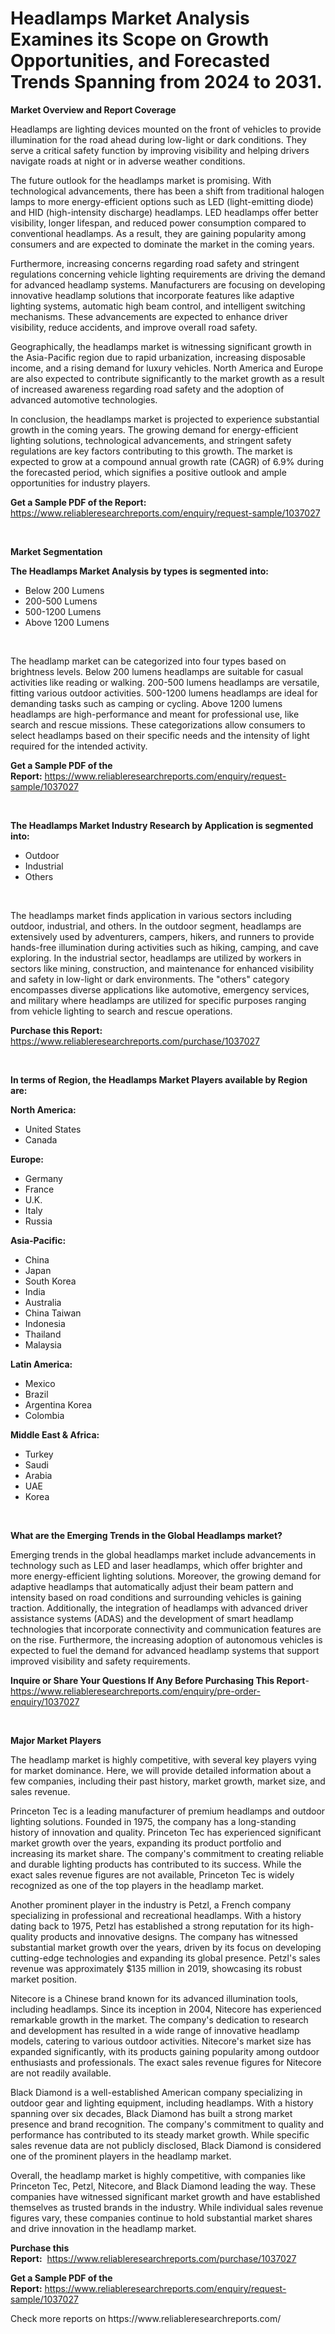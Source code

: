 <p><h1>Headlamps Market Analysis Examines its Scope on Growth Opportunities, and Forecasted Trends Spanning from 2024 to 2031.</h1></p><p><strong>Market Overview and Report Coverage</strong></p>
<p><p>Headlamps are lighting devices mounted on the front of vehicles to provide illumination for the road ahead during low-light or dark conditions. They serve a critical safety function by improving visibility and helping drivers navigate roads at night or in adverse weather conditions.</p><p>The future outlook for the headlamps market is promising. With technological advancements, there has been a shift from traditional halogen lamps to more energy-efficient options such as LED (light-emitting diode) and HID (high-intensity discharge) headlamps. LED headlamps offer better visibility, longer lifespan, and reduced power consumption compared to conventional headlamps. As a result, they are gaining popularity among consumers and are expected to dominate the market in the coming years.</p><p>Furthermore, increasing concerns regarding road safety and stringent regulations concerning vehicle lighting requirements are driving the demand for advanced headlamp systems. Manufacturers are focusing on developing innovative headlamp solutions that incorporate features like adaptive lighting systems, automatic high beam control, and intelligent switching mechanisms. These advancements are expected to enhance driver visibility, reduce accidents, and improve overall road safety.</p><p>Geographically, the headlamps market is witnessing significant growth in the Asia-Pacific region due to rapid urbanization, increasing disposable income, and a rising demand for luxury vehicles. North America and Europe are also expected to contribute significantly to the market growth as a result of increased awareness regarding road safety and the adoption of advanced automotive technologies.</p><p>In conclusion, the headlamps market is projected to experience substantial growth in the coming years. The growing demand for energy-efficient lighting solutions, technological advancements, and stringent safety regulations are key factors contributing to this growth. The market is expected to grow at a compound annual growth rate (CAGR) of 6.9% during the forecasted period, which signifies a positive outlook and ample opportunities for industry players.</p></p>
<p><strong>Get a Sample PDF of the Report:</strong> <a href="https://www.reliableresearchreports.com/enquiry/request-sample/1037027">https://www.reliableresearchreports.com/enquiry/request-sample/1037027</a></p>
<p>&nbsp;</p>
<p><strong>Market Segmentation</strong></p>
<p><strong>The Headlamps Market Analysis by types is segmented into:</strong></p>
<p><ul><li>Below 200 Lumens</li><li>200-500 Lumens</li><li>500-1200 Lumens</li><li>Above 1200 Lumens</li></ul></p>
<p>&nbsp;</p>
<p><p>The headlamp market can be categorized into four types based on brightness levels. Below 200 lumens headlamps are suitable for casual activities like reading or walking. 200-500 lumens headlamps are versatile, fitting various outdoor activities. 500-1200 lumens headlamps are ideal for demanding tasks such as camping or cycling. Above 1200 lumens headlamps are high-performance and meant for professional use, like search and rescue missions. These categorizations allow consumers to select headlamps based on their specific needs and the intensity of light required for the intended activity.</p></p>
<p><strong>Get a Sample PDF of the Report:</strong>&nbsp;<a href="https://www.reliableresearchreports.com/enquiry/request-sample/1037027">https://www.reliableresearchreports.com/enquiry/request-sample/1037027</a></p>
<p>&nbsp;</p>
<p><strong>The Headlamps Market Industry Research by Application is segmented into:</strong></p>
<p><ul><li>Outdoor</li><li>Industrial</li><li>Others</li></ul></p>
<p>&nbsp;</p>
<p><p>The headlamps market finds application in various sectors including outdoor, industrial, and others. In the outdoor segment, headlamps are extensively used by adventurers, campers, hikers, and runners to provide hands-free illumination during activities such as hiking, camping, and cave exploring. In the industrial sector, headlamps are utilized by workers in sectors like mining, construction, and maintenance for enhanced visibility and safety in low-light or dark environments. The "others" category encompasses diverse applications like automotive, emergency services, and military where headlamps are utilized for specific purposes ranging from vehicle lighting to search and rescue operations.</p></p>
<p><strong>Purchase this Report:</strong>&nbsp; <a href="https://www.reliableresearchreports.com/purchase/1037027">https://www.reliableresearchreports.com/purchase/1037027</a></p>
<p>&nbsp;</p>
<p><strong>In terms of Region, the Headlamps Market Players available by Region are:</strong></p>
<p>
    <p> <strong> North America: </strong>
        <ul>
            <li>United States</li>
            <li>Canada</li>
        </ul>
        </p> 
    <p> <strong> Europe: </strong>
        <ul>
            <li>Germany</li>
            <li>France</li>
            <li>U.K.</li>
            <li>Italy</li>
            <li>Russia</li>
        </ul>
        </p> 
    <p> <strong> Asia-Pacific: </strong>
        <ul>
            <li>China</li>
            <li>Japan</li>
            <li>South Korea</li>
            <li>India</li>
            <li>Australia</li>
            <li>China Taiwan</li>
            <li>Indonesia</li>
            <li>Thailand</li>
            <li>Malaysia</li>
        </ul>
        </p> 
    <p> <strong> Latin America: </strong>
        <ul>
            <li>Mexico</li>
            <li>Brazil</li>
            <li>Argentina Korea</li>
            <li>Colombia</li>
        </ul>
        </p> 
    <p> <strong> Middle East & Africa: </strong>
        <ul>
            <li>Turkey</li>
            <li>Saudi</li>
            <li>Arabia</li>
            <li>UAE</li>
            <li>Korea</li>
        </ul>
    </p>
    </p>
<p>&nbsp;</p>
<p><strong>What are the Emerging Trends in the Global Headlamps market?</strong></p>
<p><p>Emerging trends in the global headlamps market include advancements in technology such as LED and laser headlamps, which offer brighter and more energy-efficient lighting solutions. Moreover, the growing demand for adaptive headlamps that automatically adjust their beam pattern and intensity based on road conditions and surrounding vehicles is gaining traction. Additionally, the integration of headlamps with advanced driver assistance systems (ADAS) and the development of smart headlamp technologies that incorporate connectivity and communication features are on the rise. Furthermore, the increasing adoption of autonomous vehicles is expected to fuel the demand for advanced headlamp systems that support improved visibility and safety requirements.</p></p>
<p><strong>Inquire or Share Your Questions If Any Before Purchasing This Report</strong>- <a href="https://www.reliableresearchreports.com/enquiry/pre-order-enquiry/1037027">https://www.reliableresearchreports.com/enquiry/pre-order-enquiry/1037027</a></p>
<p>&nbsp;</p>
<p><strong>Major Market Players</strong></p>
<p><p>The headlamp market is highly competitive, with several key players vying for market dominance. Here, we will provide detailed information about a few companies, including their past history, market growth, market size, and sales revenue.</p><p>Princeton Tec is a leading manufacturer of premium headlamps and outdoor lighting solutions. Founded in 1975, the company has a long-standing history of innovation and quality. Princeton Tec has experienced significant market growth over the years, expanding its product portfolio and increasing its market share. The company's commitment to creating reliable and durable lighting products has contributed to its success. While the exact sales revenue figures are not available, Princeton Tec is widely recognized as one of the top players in the headlamp market.</p><p>Another prominent player in the industry is Petzl, a French company specializing in professional and recreational headlamps. With a history dating back to 1975, Petzl has established a strong reputation for its high-quality products and innovative designs. The company has witnessed substantial market growth over the years, driven by its focus on developing cutting-edge technologies and expanding its global presence. Petzl's sales revenue was approximately $135 million in 2019, showcasing its robust market position.</p><p>Nitecore is a Chinese brand known for its advanced illumination tools, including headlamps. Since its inception in 2004, Nitecore has experienced remarkable growth in the market. The company's dedication to research and development has resulted in a wide range of innovative headlamp models, catering to various outdoor activities. Nitecore's market size has expanded significantly, with its products gaining popularity among outdoor enthusiasts and professionals. The exact sales revenue figures for Nitecore are not readily available.</p><p>Black Diamond is a well-established American company specializing in outdoor gear and lighting equipment, including headlamps. With a history spanning over six decades, Black Diamond has built a strong market presence and brand recognition. The company's commitment to quality and performance has contributed to its steady market growth. While specific sales revenue data are not publicly disclosed, Black Diamond is considered one of the prominent players in the headlamp market.</p><p>Overall, the headlamp market is highly competitive, with companies like Princeton Tec, Petzl, Nitecore, and Black Diamond leading the way. These companies have witnessed significant market growth and have established themselves as trusted brands in the industry. While individual sales revenue figures vary, these companies continue to hold substantial market shares and drive innovation in the headlamp market.</p></p>
<p><strong>Purchase this Report:</strong>&nbsp;&nbsp;<a href="https://www.reliableresearchreports.com/purchase/1037027">https://www.reliableresearchreports.com/purchase/1037027</a></p>
<p></p>
<p><strong>Get a Sample PDF of the Report:</strong>&nbsp;<a href="https://www.reliableresearchreports.com/enquiry/request-sample/1037027">https://www.reliableresearchreports.com/enquiry/request-sample/1037027</a></p>
<p>Check more reports on https://www.reliableresearchreports.com/</p>